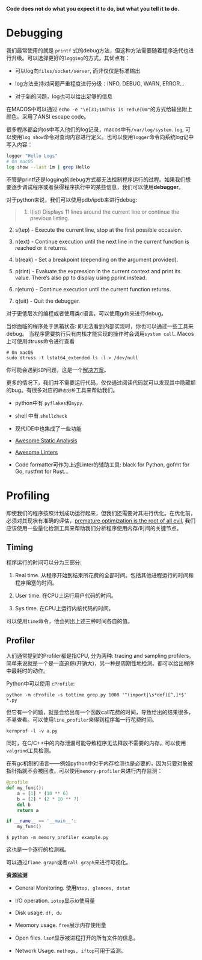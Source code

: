 **Code does not do what you expect it to do, but what you tell it to do.**

# Debugging

我们最常使用的就是 `printf` 式的debug方法，但这种方法需要随着程序迭代也进行升级。可以选择更好的`logging`的方式，其优点有：

* 可以log向`files/socket/server`, 而非仅仅是标准输出

* log方法支持对问题严重程度进行分级：INFO, DEBUG, WARN, ERROR...

* 对于新的问题，log也可以给出足够的信息

在MACOS中可以通过 `echo -e "\e[31;1mThis is red\e[0m"`的方式给输出附上颜色。采用了ANSI escape code。

很多程序都会向os中写入他们的log记录，macos中有`/var/log/system.log`, 可以使用`log show`命令对查询内容进行定义。也可以使用`logger`命令向系统log记中写入内容：

```zsh
logger "Hello Logs"
# On macOS
log show --last 1m | grep Hello
```

不管是printf还是logging的debug方式都无法控制程序运行的过程。如果我们想要逐步调试程序或者获得程序执行中的某些信息，我们可以使用**debugger**。

对于python来说，我们可以使用pdb/ipdb来进行debug:

> 1. l(ist) Displays 11 lines around the current line or continue the previous listing.

2. s(tep) - Execute the current line, stop at the first possible occasion.

3. n(ext) - Continue execution until the next line in the current function is reached or it returns.

4. b(reak) - Set a breakpoint (depending on the argument provided).

5. p(rint) - Evaluate the expression in the current context and print its value. There’s also pp to display using pprint instead.

6. r(eturn) - Continue execution until the current function returns.

7. q(uit) - Quit the debugger.

对于更低层次的编程或者使用类c语言，可以使用gdb来进行debug。

当你面临的程序处于黑箱状态: 即无法看到内部实现时，你也可以通过一些工具来debug。
当程序需要执行只有内核才能实现的操作时会调用`system call`. Macos 上可使用dtruss命令进行查看

```shell
# On macOS
sudo dtruss -t lstat64_extended ls -l > /dev/null
```
你可能会遇到`SIP`问题，这是一个[解决方案](https://stackoverflow.com/questions/60908765/mac-osx-using-dtruss)。

更多的情况下，我们并不需要运行代码，仅仅通过阅读代码就可以发现其中隐藏额的bug。有很多对应的`静态分析`工具来帮助我们。

* python中有 `pyflakes`和`mypy`.

* shell 中有 `shellcheck`

* 现代IDE中也集成了一些功能

* [Awesome Static Analysis](https://github.com/analysis-tools-dev/static-analysis)

* [Awesome Linters](https://github.com/caramelomartins/awesome-linters)

* Code formatter可作为上述Linter的辅助工具: black for Python, gofmt for Go, rustfmt for Rust...

# Profiling

即使我们的程序按照计划成功运行起来，但我们还需要对其进行优化。在优化前，必须对其现状有准确的评估，[premature optimization is the root of all evil](https://wiki.c2.com/?PrematureOptimization), 我们应该使用一些量化检测工具来帮助我们分析程序使用内存/时间的关键节点。

## Timing

程序运行的时间可以分为三部分:
1. Real time. 从程序开始到结束所花费的全部时间。包括其他进程运行的时间和程序阻塞的时间。

2. User time. 在CPU上运行用户代码的时间。

3. Sys time. 在CPU上运行内核代码的时间。

可以使用`time`命令，他会列出上述三种时间各自的值。

## Profiler

人们通常提到的Profiler都是指CPU, 分为两种: tracing and sampling profilers。简单来说就是一个是一直追踪(开销大)，另一种是周期性地检测。都可以给出程序中最耗时的动作。

Python中可以使用 `cProfile`:

```shell
python -m cProfile -s tottime grep.py 1000 '^(import|\s*def)[^,]*$' *.py
```

但它有一个问题，就是会给出每一个函数call花费的时间，导致给出的结果很多，不易查看。可以使用`line_profiler`来得到程序每一行花费时间。

```shell
kernprof -l -v a.py
```

同时，在C/C++中的内存泄漏可能导致程序无法释放不需要的内存。可以使用`valgrind`工具检测。

在有gc机制的语言——例如python中对于内存检测也是必要的，因为只要对象被指针指就不会被回收。可以使用`memory-profiler`来进行内存监测：

```python
@profile
def my_func():
    a = [1] * (10 ** 6)
    b = [2] * (2 * 10 ** 7)
    del b
    return a

if __name__ == '__main__':
    my_func()
```

```shell
$ python -m memory_profiler example.py
```
这也是一个逐行的检测器。

可以通过`flame graph`或者`call graph`来进行可视化。

**资源监测**

- General Monitoring. 使用`htop, glances, dstat`

- I/O operation. `iotop`显示io使用量

- Disk usage. `df, du`

- Meomory usage. `free`展示内存使用量

- Open files. `lsof`显示被进程打开的所有文件的信息。

- Network Usage. `nethogs, iftop`可用于监测。









